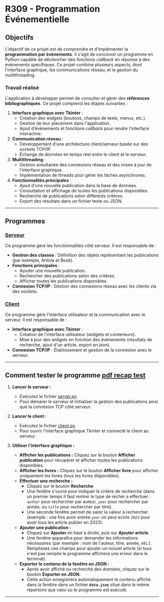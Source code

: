 # R309 - Programmation Événementielle

## Objectifs

L’objectif de ce projet est de comprendre et d'implémenter la **programmation par événements**. Il s'agit de concevoir un programme en Python capable de déclencher des fonctions *callback* en réponse à des événements spécifiques. Ce projet combine plusieurs aspects, dont l'interface graphique, les communications réseau, et la gestion du multithreading.  

### Travail réalisé

L'application à développer permet de consulter et gérer des **références bibliographiques**. Ce projet comprend les étapes suivantes :  
1. **Interface graphique avec Tkinter** :  
   - Création des widgets (boutons, champs de texte, menus, etc.).  
   - Gestion de leur placement dans l'application.  
   - Ajout d’événements et fonctions *callback* pour rendre l'interface interactive.  
2. **Communication réseau** :  
   - Développement d'une architecture client/serveur basée sur des sockets TCP/IP.  
   - Échange de données en temps réel entre le client et le serveur.  
3. **Multithreading** :  
   - Gestion simultanée des connexions réseau et des mises à jour de l'interface graphique.  
   - Implémentation de threads pour gérer les tâches asynchrones.  
4. **Fonctionnalités principales** :  
   - Ajout d'une nouvelle publication dans la base de données.  
   - Consultation et affichage de toutes les publications disponibles.  
   - Recherche de publications selon différents critères.  
   - Export des résultats dans un fichier texte ou JSON.  

---

## Programmes

### [Serveur](server.py)  

Ce programme gère les fonctionnalités côté serveur. Il est responsable de :  
- **Gestion des classes** : Définition des objets représentant les publications (par exemple, Article et Book).  
- **Fonctions principales** :  
  - Ajouter une nouvelle publication.  
  - Rechercher des publications selon des critères.  
  - Afficher toutes les publications disponibles.  
- **Connexion TCP/IP** : Gestion des connexions réseau avec les clients via des sockets.  



### [Client](client.py)  

Ce programme gère l'interface utilisateur et la communication avec le serveur. Il est responsable de :  
- **Interface graphique avec Tkinter** :  
  - Création de l'interface utilisateur (widgets et conteneurs).  
  - Mise à jour des widgets en fonction des événements (résultats de recherche, ajout d'un article, export en json).  
- **Connexion TCP/IP** : Établissement et gestion de la connexion avec le serveur.  

---
## Comment tester le programme  [pdf recap test](RUEDA%20LUCANTIS%20R309%20-%20Prog%20evenementiel.pdf)

1. **Lancer le serveur :**  
   - Exécutez le fichier [server.py](server.py).  
   - Pour démarer le serveur et initialiser la gestion des publications ainsi que la connexion TCP côté serveur.  

2. **Lancer le client :**  
   - Exécutez le fichier [client.py](client.py).  
   - Pour ouvrir l'interface graphique Tkinter et connecté le client au serveur.  

3. **Utiliser l'interface graphique :**  
   - **Afficher les publications :** Cliquez sur le bouton **Afficher publication** pour récupérer et afficher toutes les publications disponibles.  
   - **Afficher les livres :** Cliquez sur le bouton **Afficher livre** pour afficher uniquement les livres (tous les livres disponibles).  
   - **Effectuer une recherche :**  
     - Cliquez sur le bouton **Recherche**.  
     - Une fenêtre s'ouvre pour indiquer le critère de recherche (dans un premier temps il faut rentrer le type de recher a effectuer : `author` pour rechercher par auteur, `year` pour rechercher par année, ou `title` pour rechercher par titre).  
     - Une seconde fenêtre permet de saisir la valeur à rechercher (exemple : une fois avoir entrée `year` on peut ecrire `2023` pour avoir tous les article publier en 2023).  
   - **Ajouter une publication :**  
     - Cliquez sur **Ajouter** en haut à droite, puis sur **Ajouter article**.  
     - Une fenêtre apparaîtra pour demander les informations nécessaires (par exemple : nom de l'auteur, titre, année, etc.). Remplissez ces champs pour ajouter un nouvel article (si tous n'est pas remplie le programme affichera une erreur dans le terminal).  
   - **Exporter le contenu de la fenêtre en JSON :**  
     - Après avoir affiché ou recherché des données, cliquez sur le bouton **Exporter en JSON**.  
     - Cette action enregistrera automatiquement le contenu affiché dans la fenêtre dans un fichier **`data.json`** situé dans le même répertoire que celui où le programme est exécuté.

---

